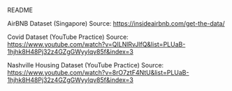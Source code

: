 README

AirBNB Dataset (Singapore)
Source: https://insideairbnb.com/get-the-data/

Covid Dataset (YouTube Practice)
Source: https://www.youtube.com/watch?v=QILNlRvJlfQ&list=PLUaB-1hjhk8H48Pj32z4GZgGWyylqv85f&index=3

Nashville Housing Dataset (YouTube Practice)
Source: https://www.youtube.com/watch?v=8rO7ztF4NtU&list=PLUaB-1hjhk8H48Pj32z4GZgGWyylqv85f&index=3

